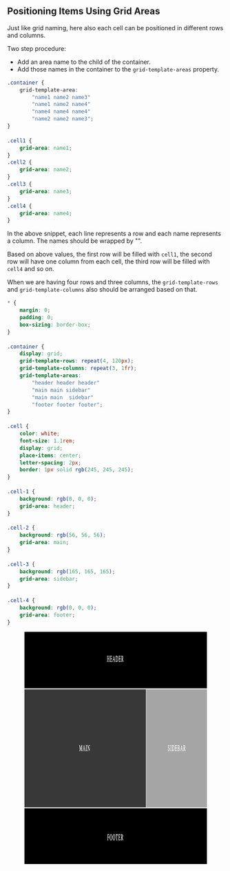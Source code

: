## Positioning Items Using Grid Areas

Just like grid naming, here also each cell can be positioned in different rows and columns.

Two step procedure:

- Add an area name to the child of the container.
- Add those names in the container to the `grid-template-areas` property.

```css
.container {
	grid-template-area:
		"name1 name2 name3"
		"name1 name2 name4"
		"name4 name4 name4"
		"name2 name2 name3";
}

.cell1 {
	grid-area: name1;
}
.cell2 {
	grid-area: name2;
}
.cell3 {
	grid-area: name3;
}
.cell4 {
	grid-area: name4;
}
```

In the above snippet, each line represents a row and each name represents a column. The names should be wrapped by "".

Based on above values, the first row will be filled with `cell1`, the second row will have one column from each cell, the third row will be filled with `cell4` and so on.

When we are having four rows and three columns, the `grid-template-rows` and `grid-template-columns` also should be arranged based on that.

```css
* {
	margin: 0;
	padding: 0;
	box-sizing: border-box;
}

.container {
	display: grid;
	grid-template-rows: repeat(4, 120px);
	grid-template-columns: repeat(3, 1fr);
	grid-template-areas:
		"header header header"
		"main main sidebar"
		"main main  sidebar"
		"footer footer footer";
}

.cell {
	color: white;
	font-size: 1.1rem;
	display: grid;
	place-items: center;
	letter-spacing: 2px;
	border: 1px solid rgb(245, 245, 245);
}

.cell-1 {
	background: rgb(0, 0, 0);
	grid-area: header;
}

.cell-2 {
	background: rgb(56, 56, 56);
	grid-area: main;
}

.cell-3 {
	background: rgb(165, 165, 165);
	grid-area: sidebar;
}

.cell-4 {
	background: rgb(0, 0, 0);
	grid-area: footer;
}
```

<figure>
<img src="../assets/grid-areas/area.png" height="540" width="762" alt="grid area">
</figure>

